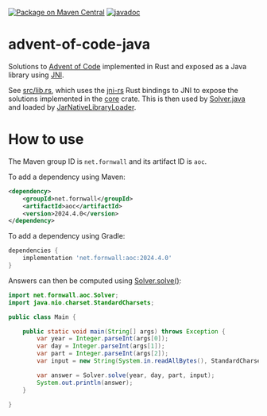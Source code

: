 [![Package on Maven Central](https://img.shields.io/maven-central/v/net.fornwall/aoc)](https://search.maven.org/artifact/net.fornwall/aoc/)
[![javadoc](https://www.javadoc.io/badge/net.fornwall/aoc.svg)](https://www.javadoc.io/doc/net.fornwall/aoc)

# advent-of-code-java
Solutions to [Advent of Code](https://adventofcode.com/) implemented in Rust and exposed as a Java library using [JNI](https://en.wikipedia.org/wiki/Java_Native_Interface).

See [src/lib.rs](src/lib.rs), which uses the [jni-rs](https://github.com/jni-rs/jni-rs) Rust bindings to JNI to expose the solutions implemented in the [core](../core) crate. This is then used by [Solver.java](java-src/src/main/java/net/fornwall/aoc/Solver.java) and loaded by [JarNativeLibraryLoader](java-src/src/main/java/net/fornwall/aoc/JarNativeLibraryLoader.java).

# How to use
The Maven group ID is `net.fornwall` and its artifact ID is `aoc`.

To add a dependency using Maven:

```xml
<dependency>
    <groupId>net.fornwall</groupId>
    <artifactId>aoc</artifactId>
    <version>2024.4.0</version>
</dependency>
```

To add a dependency using Gradle:

```gradle
dependencies {
    implementation 'net.fornwall:aoc:2024.4.0'
}
```

Answers can then be computed using [Solver.solve()](https://www.javadoc.io/doc/net.fornwall/aoc/latest/net/fornwall/aoc/Solver.html#solve(int,int,int,java.lang.String)):

```java
import net.fornwall.aoc.Solver;
import java.nio.charset.StandardCharsets;

public class Main {

    public static void main(String[] args) throws Exception {
        var year = Integer.parseInt(args[0]);
        var day = Integer.parseInt(args[1]);
        var part = Integer.parseInt(args[2]);
        var input = new String(System.in.readAllBytes(), StandardCharsets.UTF_8);

        var answer = Solver.solve(year, day, part, input);
        System.out.println(answer);
    }

}
```
